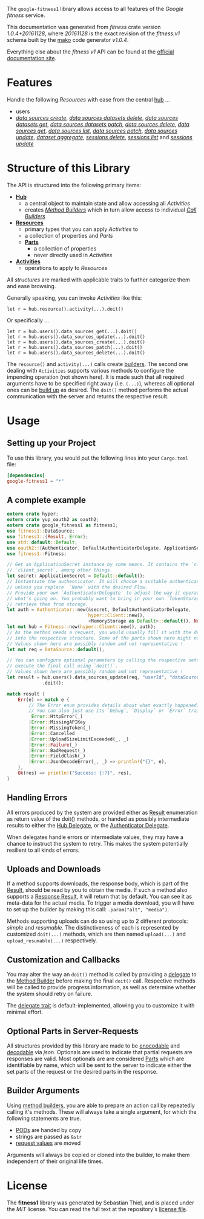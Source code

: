 <!---
DO NOT EDIT !
This file was generated automatically from 'src/mako/api/README.md.mako'
DO NOT EDIT !
-->
The `google-fitness1` library allows access to all features of the *Google fitness* service.

This documentation was generated from *fitness* crate version *1.0.4+20161128*, where *20161128* is the exact revision of the *fitness:v1* schema built by the [mako](http://www.makotemplates.org/) code generator *v1.0.4*.

Everything else about the *fitness* *v1* API can be found at the
[official documentation site](https://developers.google.com/fit/rest/).
# Features

Handle the following *Resources* with ease from the central [hub](https://docs.rs/google-fitness1/1.0.4+20161128/google_fitness1/struct.Fitness.html) ... 

* users
 * [*data sources create*](https://docs.rs/google-fitness1/1.0.4+20161128/google_fitness1/struct.UserDataSourceCreateCall.html), [*data sources datasets delete*](https://docs.rs/google-fitness1/1.0.4+20161128/google_fitness1/struct.UserDataSourceDatasetDeleteCall.html), [*data sources datasets get*](https://docs.rs/google-fitness1/1.0.4+20161128/google_fitness1/struct.UserDataSourceDatasetGetCall.html), [*data sources datasets patch*](https://docs.rs/google-fitness1/1.0.4+20161128/google_fitness1/struct.UserDataSourceDatasetPatchCall.html), [*data sources delete*](https://docs.rs/google-fitness1/1.0.4+20161128/google_fitness1/struct.UserDataSourceDeleteCall.html), [*data sources get*](https://docs.rs/google-fitness1/1.0.4+20161128/google_fitness1/struct.UserDataSourceGetCall.html), [*data sources list*](https://docs.rs/google-fitness1/1.0.4+20161128/google_fitness1/struct.UserDataSourceListCall.html), [*data sources patch*](https://docs.rs/google-fitness1/1.0.4+20161128/google_fitness1/struct.UserDataSourcePatchCall.html), [*data sources update*](https://docs.rs/google-fitness1/1.0.4+20161128/google_fitness1/struct.UserDataSourceUpdateCall.html), [*dataset aggregate*](https://docs.rs/google-fitness1/1.0.4+20161128/google_fitness1/struct.UserDatasetAggregateCall.html), [*sessions delete*](https://docs.rs/google-fitness1/1.0.4+20161128/google_fitness1/struct.UserSessionDeleteCall.html), [*sessions list*](https://docs.rs/google-fitness1/1.0.4+20161128/google_fitness1/struct.UserSessionListCall.html) and [*sessions update*](https://docs.rs/google-fitness1/1.0.4+20161128/google_fitness1/struct.UserSessionUpdateCall.html)




# Structure of this Library

The API is structured into the following primary items:

* **[Hub](https://docs.rs/google-fitness1/1.0.4+20161128/google_fitness1/struct.Fitness.html)**
    * a central object to maintain state and allow accessing all *Activities*
    * creates [*Method Builders*](https://docs.rs/google-fitness1/1.0.4+20161128/google_fitness1/trait.MethodsBuilder.html) which in turn
      allow access to individual [*Call Builders*](https://docs.rs/google-fitness1/1.0.4+20161128/google_fitness1/trait.CallBuilder.html)
* **[Resources](https://docs.rs/google-fitness1/1.0.4+20161128/google_fitness1/trait.Resource.html)**
    * primary types that you can apply *Activities* to
    * a collection of properties and *Parts*
    * **[Parts](https://docs.rs/google-fitness1/1.0.4+20161128/google_fitness1/trait.Part.html)**
        * a collection of properties
        * never directly used in *Activities*
* **[Activities](https://docs.rs/google-fitness1/1.0.4+20161128/google_fitness1/trait.CallBuilder.html)**
    * operations to apply to *Resources*

All *structures* are marked with applicable traits to further categorize them and ease browsing.

Generally speaking, you can invoke *Activities* like this:

```Rust,ignore
let r = hub.resource().activity(...).doit()
```

Or specifically ...

```ignore
let r = hub.users().data_sources_get(...).doit()
let r = hub.users().data_sources_update(...).doit()
let r = hub.users().data_sources_create(...).doit()
let r = hub.users().data_sources_patch(...).doit()
let r = hub.users().data_sources_delete(...).doit()
```

The `resource()` and `activity(...)` calls create [builders][builder-pattern]. The second one dealing with `Activities` 
supports various methods to configure the impending operation (not shown here). It is made such that all required arguments have to be 
specified right away (i.e. `(...)`), whereas all optional ones can be [build up][builder-pattern] as desired.
The `doit()` method performs the actual communication with the server and returns the respective result.

# Usage

## Setting up your Project

To use this library, you would put the following lines into your `Cargo.toml` file:

```toml
[dependencies]
google-fitness1 = "*"
```

## A complete example

```Rust
extern crate hyper;
extern crate yup_oauth2 as oauth2;
extern crate google_fitness1 as fitness1;
use fitness1::DataSource;
use fitness1::{Result, Error};
use std::default::Default;
use oauth2::{Authenticator, DefaultAuthenticatorDelegate, ApplicationSecret, MemoryStorage};
use fitness1::Fitness;

// Get an ApplicationSecret instance by some means. It contains the `client_id` and 
// `client_secret`, among other things.
let secret: ApplicationSecret = Default::default();
// Instantiate the authenticator. It will choose a suitable authentication flow for you, 
// unless you replace  `None` with the desired Flow.
// Provide your own `AuthenticatorDelegate` to adjust the way it operates and get feedback about 
// what's going on. You probably want to bring in your own `TokenStorage` to persist tokens and
// retrieve them from storage.
let auth = Authenticator::new(&secret, DefaultAuthenticatorDelegate,
                              hyper::Client::new(),
                              <MemoryStorage as Default>::default(), None);
let mut hub = Fitness::new(hyper::Client::new(), auth);
// As the method needs a request, you would usually fill it with the desired information
// into the respective structure. Some of the parts shown here might not be applicable !
// Values shown here are possibly random and not representative !
let mut req = DataSource::default();

// You can configure optional parameters by calling the respective setters at will, and
// execute the final call using `doit()`.
// Values shown here are possibly random and not representative !
let result = hub.users().data_sources_update(req, "userId", "dataSourceId")
             .doit();

match result {
    Err(e) => match e {
        // The Error enum provides details about what exactly happened.
        // You can also just use its `Debug`, `Display` or `Error` traits
         Error::HttpError(_)
        |Error::MissingAPIKey
        |Error::MissingToken(_)
        |Error::Cancelled
        |Error::UploadSizeLimitExceeded(_, _)
        |Error::Failure(_)
        |Error::BadRequest(_)
        |Error::FieldClash(_)
        |Error::JsonDecodeError(_, _) => println!("{}", e),
    },
    Ok(res) => println!("Success: {:?}", res),
}

```
## Handling Errors

All errors produced by the system are provided either as [Result](https://docs.rs/google-fitness1/1.0.4+20161128/google_fitness1/enum.Result.html) enumeration as return value of 
the doit() methods, or handed as possibly intermediate results to either the 
[Hub Delegate](https://docs.rs/google-fitness1/1.0.4+20161128/google_fitness1/trait.Delegate.html), or the [Authenticator Delegate](https://docs.rs/yup-oauth2/*/yup_oauth2/trait.AuthenticatorDelegate.html).

When delegates handle errors or intermediate values, they may have a chance to instruct the system to retry. This 
makes the system potentially resilient to all kinds of errors.

## Uploads and Downloads
If a method supports downloads, the response body, which is part of the [Result](https://docs.rs/google-fitness1/1.0.4+20161128/google_fitness1/enum.Result.html), should be
read by you to obtain the media.
If such a method also supports a [Response Result](https://docs.rs/google-fitness1/1.0.4+20161128/google_fitness1/trait.ResponseResult.html), it will return that by default.
You can see it as meta-data for the actual media. To trigger a media download, you will have to set up the builder by making
this call: `.param("alt", "media")`.

Methods supporting uploads can do so using up to 2 different protocols: 
*simple* and *resumable*. The distinctiveness of each is represented by customized 
`doit(...)` methods, which are then named `upload(...)` and `upload_resumable(...)` respectively.

## Customization and Callbacks

You may alter the way an `doit()` method is called by providing a [delegate](https://docs.rs/google-fitness1/1.0.4+20161128/google_fitness1/trait.Delegate.html) to the 
[Method Builder](https://docs.rs/google-fitness1/1.0.4+20161128/google_fitness1/trait.CallBuilder.html) before making the final `doit()` call. 
Respective methods will be called to provide progress information, as well as determine whether the system should 
retry on failure.

The [delegate trait](https://docs.rs/google-fitness1/1.0.4+20161128/google_fitness1/trait.Delegate.html) is default-implemented, allowing you to customize it with minimal effort.

## Optional Parts in Server-Requests

All structures provided by this library are made to be [enocodable](https://docs.rs/google-fitness1/1.0.4+20161128/google_fitness1/trait.RequestValue.html) and 
[decodable](https://docs.rs/google-fitness1/1.0.4+20161128/google_fitness1/trait.ResponseResult.html) via *json*. Optionals are used to indicate that partial requests are responses 
are valid.
Most optionals are are considered [Parts](https://docs.rs/google-fitness1/1.0.4+20161128/google_fitness1/trait.Part.html) which are identifiable by name, which will be sent to 
the server to indicate either the set parts of the request or the desired parts in the response.

## Builder Arguments

Using [method builders](https://docs.rs/google-fitness1/1.0.4+20161128/google_fitness1/trait.CallBuilder.html), you are able to prepare an action call by repeatedly calling it's methods.
These will always take a single argument, for which the following statements are true.

* [PODs][wiki-pod] are handed by copy
* strings are passed as `&str`
* [request values](https://docs.rs/google-fitness1/1.0.4+20161128/google_fitness1/trait.RequestValue.html) are moved

Arguments will always be copied or cloned into the builder, to make them independent of their original life times.

[wiki-pod]: http://en.wikipedia.org/wiki/Plain_old_data_structure
[builder-pattern]: http://en.wikipedia.org/wiki/Builder_pattern
[google-go-api]: https://github.com/google/google-api-go-client

# License
The **fitness1** library was generated by Sebastian Thiel, and is placed 
under the *MIT* license.
You can read the full text at the repository's [license file][repo-license].

[repo-license]: https://github.com/Byron/google-apis-rsblob/master/LICENSE.md

